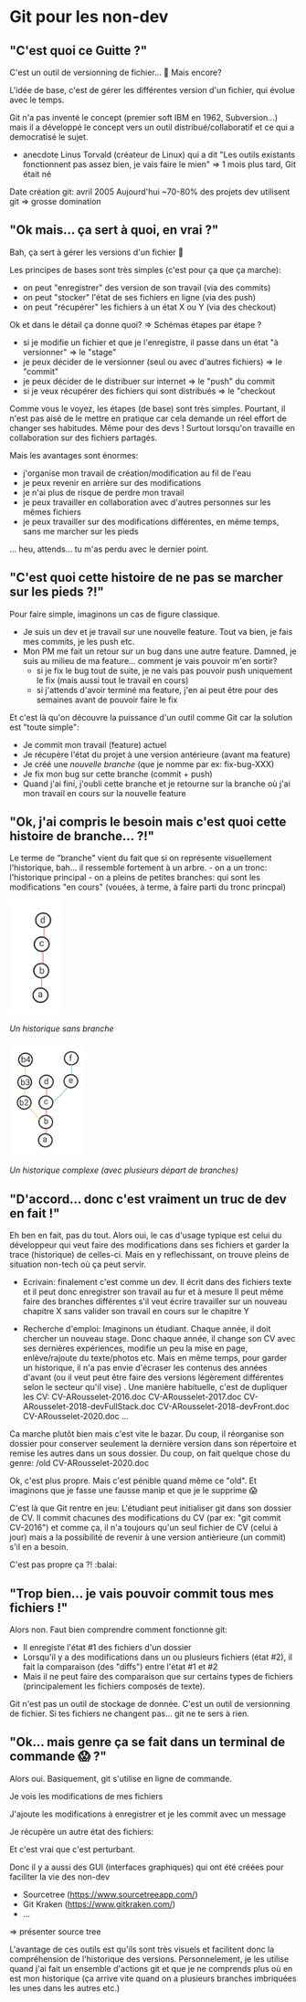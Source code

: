 # Git pour les non-dev

## "C'est quoi ce Guitte ?"

C'est un outil de versionning de fichier... :thinking: Mais encore?

L'idée de base, c'est de gérer les différentes version d'un fichier, qui évolue avec le temps.

Git n'a pas inventé le concept (premier soft IBM en 1962, Subversion...) mais il a développé le concept vers un outil distribué/collaboratif et ce qui a democratisé le sujet.

+ anecdote Linus Torvald (créateur de Linux) qui a dit "Les outils existants fonctionnent pas assez bien, je vais faire le mien" => 1 mois plus tard, Git était né

Date création git: avril 2005
Aujourd'hui ~70-80% des projets dev utilisent git => grosse domination

## "Ok mais... ça sert à quoi, en vrai ?"

Bah, ça sert à gérer les versions d'un fichier :troll:


Les principes de bases sont très simples (c'est pour ça que ça marche):
- on peut "enregistrer" des version de son travail (via des commits)
- on peut "stocker" l'état de ses fichiers en ligne (via des push)
- on peut "récupérer" les fichiers à un état X ou Y (via des checkout)


Ok et dans le détail ça donne quoi?
=> Schémas étapes par étape ?

- si je modifie un fichier et que je l'enregistre, il passe dans un état "à versionner" => le "stage"
- je peux décider de le versionner (seul ou avec d'autres fichiers) => le "commit"
- je peux décider de le distribuer sur internet => le "push" du commit
- si je veux récupérer des fichiers qui sont distribués => le "checkout

Comme vous le voyez, les étapes (de base) sont très simples.
Pourtant, il n'est pas aisé de le mettre en pratique car cela demande un réel effort de changer ses habitudes. Même pour des devs ! Surtout lorsqu'on travaille en collaboration sur des fichiers partagés.


Mais les avantages sont énormes:
- j'organise mon travail de création/modification au fil de l'eau
- je peux revenir en arrière sur des modifications
- je n'ai plus de risque de perdre mon travail
- je peux travailler en collaboration avec d'autres personnes sur les mêmes fichiers
- je peux travailler sur des modifications différentes, en même temps, sans me marcher sur les pieds

... heu, attends... tu m'as perdu avec le dernier point.

## "C'est quoi cette histoire de ne pas se marcher sur les pieds ?!"

Pour faire simple, imaginons un cas de figure classique.

- Je suis un dev et je travail sur une nouvelle feature. Tout va bien, je fais mes commits, je les push etc.
- Mon PM me fait un retour sur un bug dans une autre feature. Damned, je suis au milieu de ma feature... comment je vais pouvoir m'en sortir?
    - si je fix le bug tout de suite, je ne vais pas pouvoir push uniquement le fix (mais aussi tout le travail en cours)
    - si j'attends d'avoir terminé ma feature, j'en ai peut être pour des semaines avant de pouvoir faire le fix

Et c'est là qu'on découvre la puissance d'un outil comme Git car la solution est "toute simple":
- Je commit mon travail (feature) actuel
- Je récupère l'état du projet à une version antérieure (avant ma feature)
- Je créé une *nouvelle branche* (que je nomme par ex: fix-bug-XXX)
- Je fix mon bug sur cette branche (commit + push)
- Quand j'ai fini, j'oubli cette branche et je retourne sur la branche où j'ai mon travail en cours sur la nouvelle feature


## "Ok, j'ai compris le besoin mais c'est quoi cette histoire de branche... ?!"

Le terme de "branche" vient du fait que si on représente visuellement l'historique, bah... il ressemble fortement à un arbre.
    - on a un tronc: l'historique principal
    - on a pleins de petites branches: qui sont les modifications "en cours" (vouées, à terme, à faire parti du tronc princpal)


<img src="no-branching.png" height="200">
<p><em>Un historique sans branche</em></p>

<img src="complex-branching.png" height="200">
<p><em>Un historique complexe (avec plusieurs départ de branches)</em></p>



## "D'accord... donc c'est vraiment un truc de dev en fait !"

Eh ben en fait, pas du tout.
Alors oui, le cas d'usage typique est celui du développeur qui veut faire des modifications dans ses fichiers et garder la trace (historique) de celles-ci.
Mais en y reflechissant, on trouve pleins de situation non-tech où ça peut servir.

- Ecrivain: 
finalement c'est comme un dev. Il écrit dans des fichiers texte et il peut donc enregistrer son travail au fur et à mesure
Il peut même faire des branches différentes s'il veut écrire travailler sur un nouveau chapitre X sans valider son travail en cours sur le chapitre Y

- Recherche d'emploi:
Imaginons un étudiant. Chaque année, il doit chercher un nouveau stage.
Donc chaque année, il change son CV avec ses dernières expériences, modifie un peu la mise en page, enlève/rajoute du texte/photos etc.
Mais en même temps, pour garder un historique, il n'a pas envie d'écraser les contenus des années d'avant (ou il veut peut être faire des versions légèrement différentes selon le secteur qu'il vise) .
Une manière habituelle, c'est de dupliquer les CV: 
CV-ARousselet-2016.doc
CV-ARousselet-2017.doc
CV-ARousselet-2018-devFullStack.doc
CV-ARousselet-2018-devFront.doc
CV-ARousselet-2020.doc
...

Ca marche plutôt bien mais c'est vite le bazar. Du coup, il réorganise son dossier pour conserver seulement la dernière version dans son répertoire et remise les autres dans un sous dossier.
Du coup, on fait quelque chose du genre:
/old
CV-ARousselet-2020.doc

Ok, c'est plus propre.
Mais c'est pénible quand même ce "old". Et imaginons que je fasse une fausse manip et que je le supprime :scream:

C'est là que Git rentre en jeu:
L'étudiant peut initialiser git dans son dossier de CV.
Il commit chacunes des modifications du CV (par ex: "git commit CV-2016") et comme ça, il n'a toujours qu'un seul fichier de CV (celui à jour) mais a la possibilité de revenir à une version antièrieure (un commit) s'il en a besoin.

C'est pas propre ça ?! :balai:

## "Trop bien... je vais pouvoir commit tous mes fichiers !"

Alors non.
Faut bien comprendre comment fonctionne git:

- Il enregiste l'état #1 des fichiers d'un dossier
- Lorsqu'il y a des modifications dans un ou plusieurs fichiers (état #2), il fait la comparaison (des "diffs") entre l'état #1 et #2
- Mais il ne peut faire des comparaison que sur certains types de fichiers (principalement les fichiers composés de texte).

Git n'est pas un outil de stockage de donnée. C'est un outil de versionning de fichier.
Si tes fichiers ne changent pas... git ne te sers à rien.

## "Ok... mais genre ça se fait dans un terminal de commande :scream: ?"

Alors oui. Basiquement, git s'utilise en ligne de commande.

Je vois les modifications de mes fichiers
<screenshot de status>

J'ajoute les modifications à enregistrer et je les commit avec un message
<screenshot de commit>

Je récupère un autre état des fichiers:
<screenshot de checkout>

Et c'est vrai que c'est perturbant.

Donc il y a aussi des GUI (interfaces graphiques) qui ont été créées pour faciliter la vie des non-dev
- Sourcetree (https://www.sourcetreeapp.com/)
- Git Kraken (https://www.gitkraken.com/)
- ...

=> présenter source tree

L'avantage de ces outils est qu'ils sont très visuels et facilitent donc la compréhension de l'historique des versions.
Personnelement, je les utilise quand j'ai fait un ensemble d'actions git et que je ne comprends plus où en est mon historique (ça arrive vite quand on a plusieurs branches imbriquées les unes dans les autres etc.)



